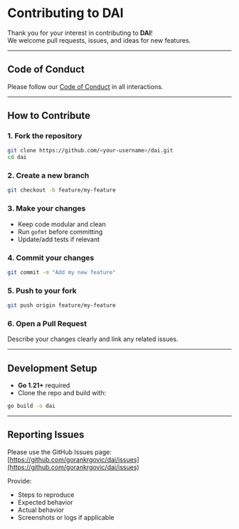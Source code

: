 # Contributing to DAI

Thank you for your interest in contributing to **DAI**!  
We welcome pull requests, issues, and ideas for new features.

---

## Code of Conduct
Please follow our [Code of Conduct](CODE_OF_CONDUCT.md) in all interactions.

---

## How to Contribute

### 1. Fork the repository
```bash
git clone https://github.com/<your-username>/dai.git
cd dai
```

### 2. Create a new branch
```bash
git checkout -b feature/my-feature
```

### 3. Make your changes
- Keep code modular and clean
- Run `gofmt` before committing
- Update/add tests if relevant

### 4. Commit your changes
```bash
git commit -m "Add my new feature"
```

### 5. Push to your fork
```bash
git push origin feature/my-feature
```

### 6. Open a Pull Request
Describe your changes clearly and link any related issues.

---

## Development Setup

- **Go 1.21+** required
- Clone the repo and build with:
```bash
go build -o dai
```

---

## Reporting Issues
Please use the GitHub Issues page:  
[https://github.com/gorankrgovic/dai/issues](https://github.com/gorankrgovic/dai/issues)

Provide:
- Steps to reproduce
- Expected behavior
- Actual behavior
- Screenshots or logs if applicable
